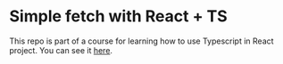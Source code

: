 # Simple fetch with React + TS

This repo is part of a course for learning how to use Typescript in React project. You can see it [here](https://www.udemy.com/course/react-typescript-the-practical-guide/).
